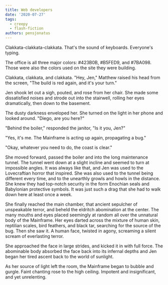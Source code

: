 ```yaml
---
title: Web developers
date: '2020-07-27'
tags:
  - creepy
  - flash-fiction
authors: pensjonatus
---
```


Clakkata-clakkata-clakkata. That's the sound of keyboards. Everyone's typing.

<!-- truncate -->

The office is all three major colors: #423B0B, #B5FED9, and #7BA098. Those were
also the colors used on the site they were building.

Clakkata, clakkata, and clakkata. "Hey, Jen," Matthew raised his head from the
screen, "The build is red again, and it's your turn."

Jen shook let out a sigh, pouted, and rose from her chair. She made some
dissatisfied noises and strode out into the stairwell, rolling her eyes
dramatically, then down to the basement.

The dusty darkness enveloped her. She turned on the light in her phone and
looked around. "Diego, are you here?"

"Behind the boiler," responded the janitor, "Is it you, Jen?"

"Yes, it's me. The Mainframe is acting up again, propagating a bug."

"Okay, whatever you need to do, the coast is clear."

She moved forward, passed the boiler and into the long maintenance tunnel. The
tunnel went down at a slight incline and seemed to turn at impossible angles. It
was always like that, and Jen was used to the Lovecraftian horror that inspired.
She was also used to the tunnel being different every time, and to the unearthly
growls and howls in the distance. She knew they had top-notch security in the
form Enochian seals and Babylonian protective symbols. It was just such a drag
that she had to walk down here at least once a week.

She finally reached the main chamber, that ancient sepulcher of unspeakable
terror, and beheld the eldritch abomination at the center. The many mouths and
eyes placed seemingly at random all over the unnatural body of the Mainframe.
Her eyes darted across the mixture of human skin, reptilian scales, bird
feathers, and black tar, searching for the source of the bug. Then she saw it. A
human face, twisted in agony, screaming a silent scream of everlasting terror.

She approached the face in large strides, and kicked it in with full force. The
abominable body absorbed the face back into its infernal depths and Jen began
her tired ascent back to the world of sunlight.

As her source of light left the room, the Mainframe began to bubble and gurgle.
Faint chanting rose to the high ceiling. Impotent and insignificant, and yet
unrelenting.
